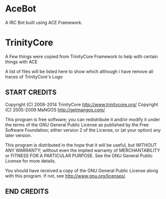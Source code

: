 AceBot
======

A IRC Bot built using ACE Framework.


TrinityCore
===========

A Few things were copied from TrinityCore Framework to help with certain things with ACE

A list of files will be listed here to show which although i have remove all traces of TrinityCore's Logo

START CREDITS
-------------

Copyright (C) 2008-2014 TrinityCore <http://www.trinitycore.org/>
Copyright (C) 2005-2009 MaNGOS <http://getmangos.com/>

This program is free software; you can redistribute it and/or modify it
under the terms of the GNU General Public License as published by the
Free Software Foundation; either version 2 of the License, or (at your
option) any later version.

This program is distributed in the hope that it will be useful, but WITHOUT
ANY WARRANTY; without even the implied warranty of MERCHANTABILITY or
FITNESS FOR A PARTICULAR PURPOSE. See the GNU General Public License for
more details.

You should have received a copy of the GNU General Public License along
with this program. If not, see <http://www.gnu.org/licenses/>.

END CREDITS
-----------
